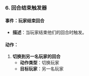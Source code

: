 ### 6. 回合结束触发器

#### 事件：玩家结束回合

- **描述**：当玩家结束他们的回合时触发。

#### 动作：

1. **切换到另一名玩家的回合**
    - **动作类型**：切换玩家
    - **目标玩家**：另一名玩家